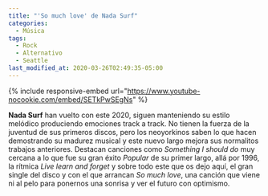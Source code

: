 ```yaml
---
title: "'So much love' de Nada Surf"
categories:
  - Música
tags:
  - Rock
  - Alternativo
  - Seattle
last_modified_at: 2020-03-26T02:49:35-05:00
---
```


{% include responsive-embed url="https://www.youtube-nocookie.com/embed/SETkPwSEgNs" %}



**Nada Surf** han vuelto con este 2020, siguen manteniendo su estilo melódico produciendo emociones track a track. No tienen la fuerza de la juventud de sus primeros discos, pero los neoyorkinos saben lo que hacen demostrando su madurez musical y este nuevo largo mejora sus normalitos trabajos anteriores. Destacan canciones como *Something I should do* muy cercana a lo que fue su gran éxito *Popular* de su primer largo, allá por 1996, la rítmica *Live learn and forget* y sobre todo este que os dejo aquí, el gran single del disco y con el que arrancan *So much love*, una canción que viene ni al pelo para ponernos una sonrisa y ver el futuro con optimismo.
